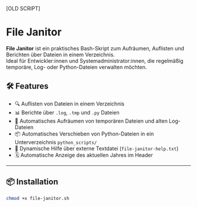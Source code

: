 [OLD SCRIPT]

# File Janitor

**File Janitor** ist ein praktisches Bash-Skript zum Aufräumen, Auflisten und Berichten über Dateien in einem Verzeichnis.  
Ideal für Entwickler:innen und Systemadministrator:innen, die regelmäßig temporäre, Log- oder Python-Dateien verwalten möchten.

## 🛠 Features

- 🔍 Auflisten von Dateien in einem Verzeichnis
- 📊 Berichte über `.log`, `.tmp` und `.py` Dateien
- 🧹 Automatisches Aufräumen von temporären Dateien und alten Log-Dateien
- 📦 Automatisches Verschieben von Python-Dateien in ein Unterverzeichnis `python_scripts/`
- 📄 Dynamische Hilfe über externe Textdatei (`file-janitor-help.txt`)
- 🗓 Automatische Anzeige des aktuellen Jahres im Header

---

## 📦 Installation

```bash
chmod +x file-janitor.sh

